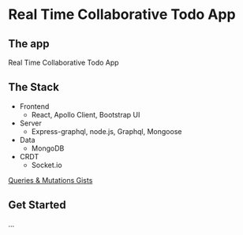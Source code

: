 # Real Time Collaborative Todo App

## The app

Real Time Collaborative Todo App

## The Stack

* Frontend
    * React, Apollo Client, Bootstrap UI
* Server
    * Express-graphql, node.js, Graphql, Mongoose
* Data
    * MongoDB
* CRDT
    * Socket.io

[Queries & Mutations Gists](https://gist.github.com/joan-gerard/f769f421ab2c3a4a06f4945af1a1deb3)

## Get Started
...


